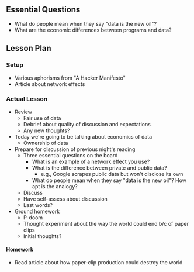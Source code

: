 ## Essential Questions

- What do people mean when they say "data is the new oil"?
- What are the economic differences between programs and data?

## Lesson Plan

### Setup

- Various aphorisms from "A Hacker Manifesto"
- Article about network effects

### Actual Lesson

- Review
    - Fair use of data
    - Debrief about quality of discussion and expectations
    - Any new thoughts?
- Today we're going to be talking about economics of data
    - Ownership of data
- Prepare for discussion of previous night's reading
    - Three essential questions on the board
        - What is an example of a network effect you use?
        - What is the difference between private and public data?
            - e.g., Google scrapes public data but won't disclose its own
        - What do people mean when they say "data is the new oil"? How apt is the analogy?
    - Discuss
    - Have self-assess about discussion
    - Last words?
- Ground homework
    - P-doom
    - Thought experiment about the way the world could end b/c of paper clips
    - Initial thoughts?

#### Homework

- Read article about how paper-clip production could destroy the world
